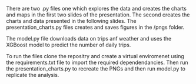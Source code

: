 There are two .py files one which explores the data and creates the charts and maps in the first two slides of the presentation. The second creates the charts and data presented in the following slides. The presentation_charts.py files creates and saves figures in the /pngs folder. 

The model.py file downloads data on trips anf weather and uses the XGBoost model to predict the number of daily trips. 

To run the files clone the repositry and create a virtual enviromenet using the requirements.txt file to import the required dependendancies. Then run the presentation_charts.py to recreate the PNGs and then run model.py to replicate the analysis.
